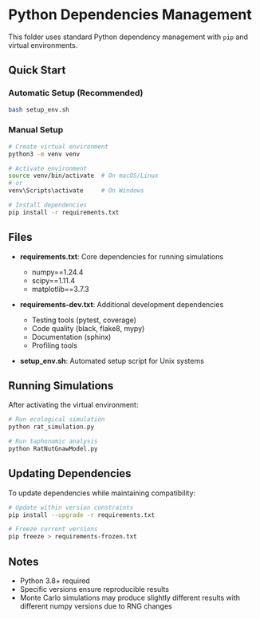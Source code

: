 # Python Dependencies Management

This folder uses standard Python dependency management with `pip` and virtual environments.

## Quick Start

### Automatic Setup (Recommended)
```bash
bash setup_env.sh
```

### Manual Setup
```bash
# Create virtual environment
python3 -m venv venv

# Activate environment
source venv/bin/activate  # On macOS/Linux
# or
venv\Scripts\activate     # On Windows

# Install dependencies
pip install -r requirements.txt
```

## Files

- **requirements.txt**: Core dependencies for running simulations
  - numpy==1.24.4
  - scipy==1.11.4
  - matplotlib==3.7.3

- **requirements-dev.txt**: Additional development dependencies
  - Testing tools (pytest, coverage)
  - Code quality (black, flake8, mypy)
  - Documentation (sphinx)
  - Profiling tools

- **setup_env.sh**: Automated setup script for Unix systems

## Running Simulations

After activating the virtual environment:

```bash
# Run ecological simulation
python rat_simulation.py

# Run taphonomic analysis
python RatNutGnawModel.py
```

## Updating Dependencies

To update dependencies while maintaining compatibility:

```bash
# Update within version constraints
pip install --upgrade -r requirements.txt

# Freeze current versions
pip freeze > requirements-frozen.txt
```

## Notes

- Python 3.8+ required
- Specific versions ensure reproducible results
- Monte Carlo simulations may produce slightly different results with different numpy versions due to RNG changes